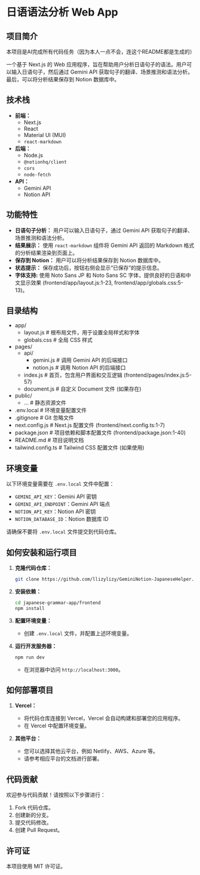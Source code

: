# 日语语法分析 Web App

## 项目简介

本项目是AI完成所有代码任务（因为本人一点不会，连这个README都是生成的）

一个基于 Next.js 的 Web 应用程序，旨在帮助用户分析日语句子的语法。用户可以输入日语句子，然后通过 Gemini API 获取句子的翻译、场景推测和语法分析。最后，可以将分析结果保存到 Notion 数据库中。

## 技术栈

*   **前端：**
    *   Next.js
    *   React
    *   Material UI (MUI)
    *   `react-markdown`
*   **后端：**
    *   Node.js
    *   `@notionhq/client`
    *   `cors`
    *   `node-fetch`
*   **API：**
    *   Gemini API
    *   Notion API

## 功能特性

*   **日语句子分析：** 用户可以输入日语句子，通过 Gemini API 获取句子的翻译、场景推测和语法分析。
*   **结果展示：** 使用 `react-markdown` 组件将 Gemini API 返回的 Markdown 格式的分析结果渲染到页面上。
*   **保存到 Notion：** 用户可以将分析结果保存到 Notion 数据库中。
*   **状态提示：** 保存成功后，按钮右侧会显示“已保存”的提示信息。
*   **字体支持:** 使用 Noto Sans JP 和 Noto Sans SC 字体，提供良好的日语和中文显示效果 (frontend/app/layout.js:1-23, frontend/app/globals.css:5-13)。

## 目录结构
*   app/
    *   layout.js     # 根布局文件，用于设置全局样式和字体
    *   globals.css   # 全局 CSS 样式
*   pages/
    *   api/
        *   gemini.js   # 调用 Gemini API 的后端接口
        *   notion.js   # 调用 Notion API 的后端接口
    *   index.js      # 首页，包含用户界面和交互逻辑 (frontend/pages/index.js:5-57)
    *   document.js   # 自定义 Document 文件 (如果存在)
*   public/
    *   ...           # 静态资源文件
*   .env.local        # 环境变量配置文件
*   .gitignore        # Git 忽略文件
*   next.config.js    # Next.js 配置文件 (frontend/next.config.ts:1-7)
*   package.json      # 项目依赖和脚本配置文件 (frontend/package.json:1-40)
*   README.md         # 项目说明文档
*   tailwind.config.ts # Tailwind CSS 配置文件 (如果使用)

## 环境变量

以下环境变量需要在 `.env.local` 文件中配置：

*   `GEMINI_API_KEY`：Gemini API 密钥
*   `GEMINI_API_ENDPOINT`：Gemini API 端点
*   `NOTION_API_KEY`：Notion API 密钥
*   `NOTION_DATABASE_ID`：Notion 数据库 ID

请确保不要将 `.env.local` 文件提交到代码仓库。

## 如何安装和运行项目

1.  **克隆代码仓库：**

    ```bash
    git clone https://github.com/llizylizy/GeminiNotion-JapaneseHelper.git
    ```

2.  **安装依赖：**

    ```bash
    cd japanese-grammar-app/frontend
    npm install
    ```

3.  **配置环境变量：**

    *   创建 `.env.local` 文件，并配置上述环境变量。

4.  **运行开发服务器：**

    ```bash
    npm run dev
    ```

    *   在浏览器中访问 `http://localhost:3000`。

## 如何部署项目

1.  **Vercel：**

    *   将代码仓库连接到 Vercel，Vercel 会自动构建和部署您的应用程序。
    *   在 Vercel 中配置环境变量。

2.  **其他平台：**

    *   您可以选择其他云平台，例如 Netlify、AWS、Azure 等。
    *   请参考相应平台的文档进行部署。

## 代码贡献

欢迎参与代码贡献！请按照以下步骤进行：

1.  Fork 代码仓库。
2.  创建新的分支。
3.  提交代码修改。
4.  创建 Pull Request。

## 许可证

本项目使用 MIT 许可证。
